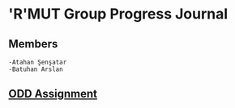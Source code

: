# 'R'MUT Group Progress Journal

## Members 
    -Atahan Şenşatar
    -Batuhan Arslan
    
## [ODD Assignment](github.com/pjournal/mef03g-r-mut//assignment.html)
